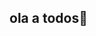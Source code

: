 ## ola a todos👋

<!--
**gousaik/gousaik** is a ✨ _special_ ✨ repository because its `README.md` (this file) appears on your GitHub profile.

Here are some ideas to get you started:

-Meu nome é joão vitor

Estou estudando no coronel carlos porto
Estou me desenvolvendo na linguagem JavaScript no itnerario
Utilizo esse espaço para minha organização e compartilhamento dos meu projetos desenvolvidos
![](https://giphy.com/clips/justin-meme-doge-dogecoin-FlJ76bXyXwgWjOJkeJ)

